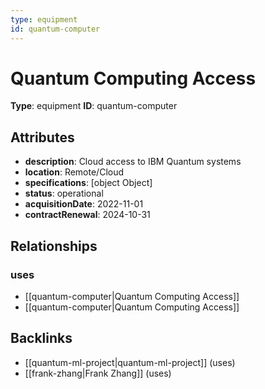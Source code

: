 ```yaml
---
type: equipment
id: quantum-computer
---
```


# Quantum Computing Access

**Type**: equipment
**ID**: quantum-computer

## Attributes

- **description**: Cloud access to IBM Quantum systems
- **location**: Remote/Cloud
- **specifications**: [object Object]
- **status**: operational
- **acquisitionDate**: 2022-11-01
- **contractRenewal**: 2024-10-31

## Relationships

### uses

- [[quantum-computer|Quantum Computing Access]]
- [[quantum-computer|Quantum Computing Access]]

## Backlinks

- [[quantum-ml-project|quantum-ml-project]] (uses)
- [[frank-zhang|Frank Zhang]] (uses)

